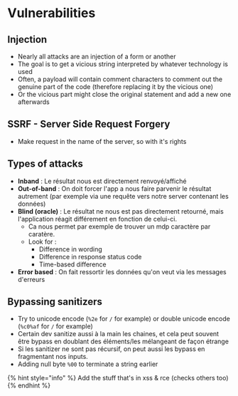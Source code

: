 # Vulnerabilities

## Injection

* Nearly all attacks are an injection of a form or another
* The goal is to get a vicious string interpreted by whatever technology is used
* Often, a payload will contain comment characters to comment out the genuine part of the code \(therefore replacing it by the vicious one\)
* Or the vicious part might close the original statement and add a new one afterwards

## SSRF - Server Side Request Forgery

* Make request in the name of the server, so with it's rights

## Types of attacks

* **Inband** : Le résultat nous est directement renvoyé/affiché
* **Out-of-band** : On doit forcer l'app a nous faire parvenir le résultat autrement \(par exemple via une requête vers notre server contenant les données\)
* **Blind \(oracle\)** : Le résultat ne nous est pas directement retourné, mais l'application réagit différement en fonction de celui-ci. 
  * Ca nous permet par exemple de trouver un mdp caractère par caratère. 
  * Look for : 
    * Difference in wording
    * Difference in response status code
    * Time-based difference
* **Error based** : On fait ressortir les données qu'on veut via les messages d'erreurs

## Bypassing sanitizers

* Try to unicode encode \(`%2e` for `/` for example\) or double unicode encode \(`%c0%af` for `/` for example\)
* Certain dev sanitize aussi à la main les chaines, et cela peut souvent être bypass en doublant des éléments/les mélangeant de façon étrange
* Si les sanitizer ne sont pas récursif, on peut aussi les bypass en fragmentant nos inputs.
* Adding null byte `%00` to terminate a string earlier

{% hint style="info" %}
Add the stuff that's in xss & rce \(checks others too\)
{% endhint %}

